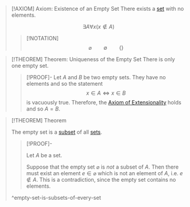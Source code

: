 >[!AXIOM] Axiom: Existence of an Empty Set
>There exists a [set](Set.md) with no elements.
>
>$$\exists A \forall x(x \notin A)$$
>
>>[!NOTATION]
>>$$\varnothing \qquad \emptyset \qquad \{\}$$


>[!THEOREM] Theorem: Uniqueness of the Empty Set
>There is only one empty set.
>>[!PROOF]-
>>Let $A$ and $B$ be two empty sets. They have no elements and so the statement
>>$$x \in A \iff x \in B$$
>>is vacuously true. Therefore, the [Axiom of Extensionality](Axiom%20of%20Extensionality.md) holds and so $A = B$.

>[!THEOREM] Theorem
>
>The empty set is a [subset](Subset.md) of all [sets](Set.md).
>
>>[!PROOF]-
>>
>>Let $A$ be a set.
>>
>>Suppose that the empty set $\varnothing$ is *not* a subset of $A$. Then there must exist an element $e \in \varnothing$ which is not an element of $A$, i.e. $e \notin A$. This is a contradiction, since the empty set contains no elements.
>>
>
>^empty-set-is-subsets-of-every-set
>